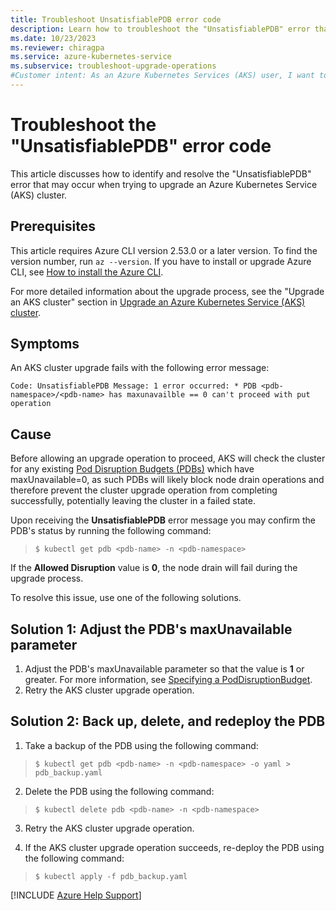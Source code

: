 ```yaml
---
title: Troubleshoot UnsatisfiablePDB error code
description: Learn how to troubleshoot the "UnsatisfiablePDB" error that may occur when trying to upgrade an Azure Kubernetes Service (AKS) cluster.
ms.date: 10/23/2023
ms.reviewer: chiragpa
ms.service: azure-kubernetes-service
ms.subservice: troubleshoot-upgrade-operations
#Customer intent: As an Azure Kubernetes Services (AKS) user, I want to troubleshoot an Azure Kubernetes Service cluster upgrade that failed because of a UnsatisfiablePDB error so that I can upgrade the cluster successfully.
---
```


# Troubleshoot the "UnsatisfiablePDB" error code

This article discusses how to identify and resolve the "UnsatisfiablePDB" error that may occur when trying to upgrade an Azure Kubernetes Service (AKS) cluster.

## Prerequisites

This article requires Azure CLI version 2.53.0 or a later version. To find the version number, run `az --version`. If you have to install or upgrade Azure CLI, see [How to install the Azure CLI](/cli/azure/install-azure-cli).

For more detailed information about the upgrade process, see the "Upgrade an AKS cluster" section in [Upgrade an Azure Kubernetes Service (AKS) cluster](/azure/aks/upgrade-cluster#upgrade-an-aks-cluster).

## Symptoms

An AKS cluster upgrade fails with the following error message:

`Code: UnsatisfiablePDB
Message: 1 error occurred:
        * PDB <pdb-namespace>/<pdb-name> has maxunavailble == 0 can't proceed with put operation`

## Cause

Before allowing an upgrade operation to proceed, AKS will check the cluster for any existing [Pod Disruption Budgets (PDBs)](https://kubernetes.io/docs/concepts/workloads/pods/disruptions/#pod-disruption-budgets) which have maxUnavailable=0, as such PDBs will likely block node drain operations and therefore prevent the cluster upgrade operation from completing successfully, potentially leaving the cluster in a failed state.

Upon receiving the **UnsatisfiablePDB** error message you may confirm the PDB's status by running the following command:

> ```console
> $ kubectl get pdb <pdb-name> -n <pdb-namespace>
> ```

If the **Allowed Disruption** value is **0**, the node drain will fail during the upgrade process.

To resolve this issue, use one of the following solutions.

## Solution 1: Adjust the PDB's maxUnavailable parameter

1. Adjust the PDB's maxUnavailable parameter so that the value is **1** or greater. For more information, see [Specifying a PodDisruptionBudget](https://kubernetes.io/docs/tasks/run-application/configure-pdb/#specifying-a-poddisruptionbudget).
2. Retry the AKS cluster upgrade operation.

## Solution 2: Back up, delete, and redeploy the PDB

1. Take a backup of the PDB using the following command:

> ```console
> $ kubectl get pdb <pdb-name> -n <pdb-namespace> -o yaml > pdb_backup.yaml
> ```

2. Delete the PDB using the following command:

> ```console
> $ kubectl delete pdb <pdb-name> -n <pdb-namespace>
> ```

3. Retry the AKS cluster upgrade operation.

4. If the AKS cluster upgrade operation succeeds, re-deploy the PDB using the following command:

> ```console
> $ kubectl apply -f pdb_backup.yaml
> ```

[!INCLUDE [Azure Help Support](../../includes/azure-help-support.md)]

